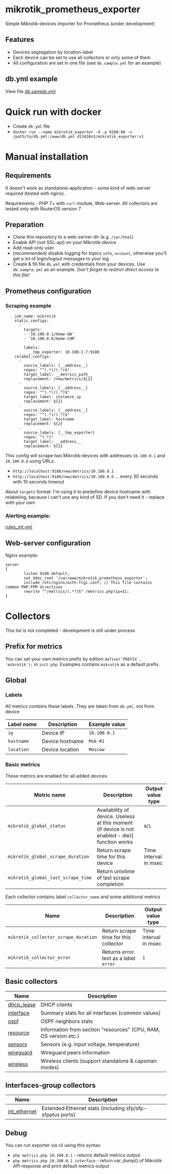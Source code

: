 # mikrotik_prometheus_exporter
Simple Mikrotik-devices importer for Prometheus (under development)

## Features
- Devices segregation by location-label
- Each device can be set to use all collectors or only some of them
- All configuration are set in one file (see `db.sample.yml` for an example)

## db.yml example
View file [db.sample.yml](db.sample.yml)

# Quick run with docker
- Create `db.yml` file
- `docker run --name mikrotik_exporter -d -p 9180:80 -v /path/to/db.yml:/www/db.yml d13410n3/mikrotik_exporter:v1`

# Manual installation

## Requirements
It doesn't work as standalone-application - some kind of web-server required (tested with nginx).

Requirements - PHP 7+ with `curl` module, Web-server. All collectors are tested only with RouterOS version 7


## Preparation
- Clone this repository to a web-server-dir (e.g. `/var/html`)
- Enable API (not SSL-api) on your Mikrotik-device
- Add read-only user
- (recommended) disable logging for topics `info`, `account`, otherwise you'll get a lot of login/logout messages to your log
- Create & fill file `db.yml` with credentials from your devices. Use `db.sample.yml` as an example. *Don't forget to restrict direct access to this file!*


## Prometheus configuration
### Scraping example
```
  - job_name: mikrotik
    static_configs:
      -
        targets:
        - '10.100.0.1/Home-GW'
        - '10.100.0.6/Home-CHR'

        labels:
          __tmp_exporter: 10.100.2.7:9180
    relabel_configs:
      -
        source_labels: [__address__]
        regex: "^(.*)/(.*)$"
        target_label: __metrics_path__
        replacement: /new/metrics/${1}
      -
        source_labels: [__address__]
        regex: "^(.*)/(.*)$"
        target_label: instance_ip
        replacement: ${1}
      -
        source_labels: [__address__]
        regex: "^(.*)/(.*)$"
        target_label: hostname
        replacement: ${2}
      -
        source_labels: [__tmp_exporter]
        regex: "(.*)"
        target_label: __address__
        replacement: ${1}
```
This config will scrape two Mikrotik-devices with addresses `10.100.0.1` and `10.100.0.6` using URLs:
- `http://localhost:9180/new/metrics/10.100.0.1`
- `http://localhost:9180/new/metrics/10.100.0.6`
... every 30 seconds with 10 seconds timeout

About `targets` format: I'm using it to predefine device hostname with relabeling, because I can't use any kind of SD. If you don't need it - replace with your own


### Alerting example:
[rules_mt.yml](rules_mt.yml)


## Web-server configuration
Nginx example:
```
server
{
        listen 9180 default;
        set $doc_root '/var/www/mikrotik_prometheus_exporter';
        include /etc/nginx/with-fcgi.conf; // This file contains common PHP-FPM directives
        rewrite "^/metrics/(.*?)$" /metrics.php?ip=$1;
}
```

# Collectors
This list is not completed - development is still under process

## Prefix for metrics
You can set your own metrics prefix by edition `define('PREFIX', 'mikrotik');` in `init.php`. Examples contains `mikrotik` as a default prefix.

## Global

### Labels
All metrics contains these labels. They are taken from `db.yml`, not from device

| Label name | Description | Example value |
| ---------- | ----------- | ------------- |
| `ip` | Device IP | `10.100.0.1` |
| `hostname` | Device hostname | `Msk-R1` |
| `location` | Device location | `Moscow` |

### Basic metrics
These metrics are enabled for all added devices

| Metric name | Description | Output value type |
| ----------- | ----------- | -------------------- |
| `mikrotik_global_status` | Availability of device. Useless at this moment (if device is not enabled - die() function works | `0`/`1` |
| `mikrotik_global_scrape_duration` | Return scrape time for this device | Time interval in msec |
| `mikrotik_global_last_scrape_time` | Return unixtime of last scrape completion |

Each collector contains label `collector_name` and some additional metrics

| Name | Description | Output value type |
| ---- | ----------- | ----------------- |
| `mikrotik_collector_scrape_duration` | Return scrape time for this collector | Time interval in msec |
| `mikrotik_collector_error` | Returns error text as a label `error` | `1` |

## Basic collectors

| Name | Description |
| ---- | ----------- |
| [dhcp_lease](docs/dhcp_lease.md) | DHCP clients |
| [interface](docs/interface.md) | Summary stats for all interfaces (common values) |
| [ospf](docs/ospf.md) | OSPF neighbors stats |
| [resource](docs/resource.md) | Information from section "resources" (CPU, RAM, OS version etc.) |
| [sensors](docs/sensors.md) | Sensors (e.g. input voltage, temperature) |
| [wireguard](docs/wireguard.md) | Wireguard peers information |
| [wireless](docs/wireguard.md) | Wireless clients (support standalone & capsman modes) |

## Interfaces-group collectors

| Name | Description |
| ---- | ----------- |
| [int_ethernet](docs/int_ethernet.md) | Extended Ethernet stats (including sfp/sfp-sfpplus ports) |


## Debug

You can run exporter via cli using this syntax:
- `php metrics.php 10.100.0.1` - returns default metrics output
- `php metrics.php 10.100.0.1 interface` - return var_dump() of Mikrotik API response and print default metrics output
